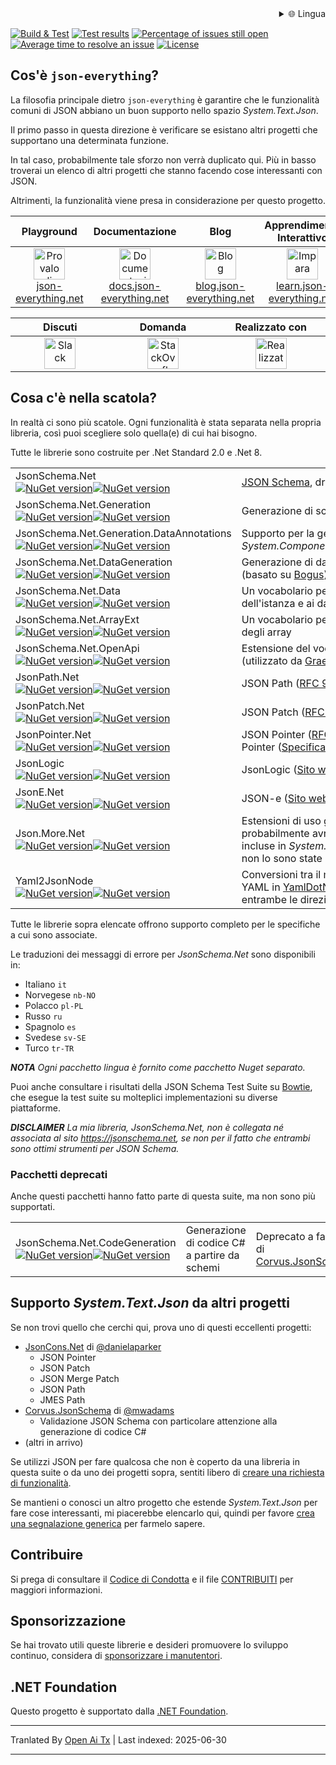 <div align="right">
  <details>
    <summary >🌐 Lingua</summary>
    <div>
      <div align="right">
        <p><a href="https://openaitx.github.io/view.html?user=json-everything&project=json-everything&lang=en">English</a></p>
        <p><a href="https://openaitx.github.io/view.html?user=json-everything&project=json-everything&lang=zh-CN">简体中文</a></p>
        <p><a href="https://openaitx.github.io/view.html?user=json-everything&project=json-everything&lang=zh-TW">繁體中文</a></p>
        <p><a href="https://openaitx.github.io/view.html?user=json-everything&project=json-everything&lang=ja">日本語</a></p>
        <p><a href="https://openaitx.github.io/view.html?user=json-everything&project=json-everything&lang=ko">한국어</a></p>
        <p><a href="https://openaitx.github.io/view.html?user=json-everything&project=json-everything&lang=hi">हिन्दी</a></p>
        <p><a href="https://openaitx.github.io/view.html?user=json-everything&project=json-everything&lang=th">ไทย</a></p>
        <p><a href="https://openaitx.github.io/view.html?user=json-everything&project=json-everything&lang=fr">Français</a></p>
        <p><a href="https://openaitx.github.io/view.html?user=json-everything&project=json-everything&lang=de">Deutsch</a></p>
        <p><a href="https://openaitx.github.io/view.html?user=json-everything&project=json-everything&lang=es">Español</a></p>
        <p><a href="https://openaitx.github.io/view.html?user=json-everything&project=json-everything&lang=it">Itapano</a></p>
        <p><a href="https://openaitx.github.io/view.html?user=json-everything&project=json-everything&lang=ru">Русский</a></p>
        <p><a href="https://openaitx.github.io/view.html?user=json-everything&project=json-everything&lang=pt">Português</a></p>
        <p><a href="https://openaitx.github.io/view.html?user=json-everything&project=json-everything&lang=nl">Nederlands</a></p>
        <p><a href="https://openaitx.github.io/view.html?user=json-everything&project=json-everything&lang=pl">Polski</a></p>
        <p><a href="https://openaitx.github.io/view.html?user=json-everything&project=json-everything&lang=ar">العربية</a></p>
        <p><a href="https://openaitx.github.io/view.html?user=json-everything&project=json-everything&lang=fa">فارسی</a></p>
        <p><a href="https://openaitx.github.io/view.html?user=json-everything&project=json-everything&lang=tr">Türkçe</a></p>
        <p><a href="https://openaitx.github.io/view.html?user=json-everything&project=json-everything&lang=vi">Tiếng Việt</a></p>
        <p><a href="https://openaitx.github.io/view.html?user=json-everything&project=json-everything&lang=id">Bahasa Indonesia</a></p>
      </div>
    </div>
  </details>
</div>

[![Build & Test](https://github.com/json-everything/json-everything/actions/workflows/dotnet-core.yml/badge.svg?branch=master&event=push)](https://github.com/json-everything/json-everything/actions/workflows/dotnet-core.yml)
[![Test results](https://img.shields.io/endpoint?url=https://gist.githubusercontent.com/gregsdennis/28607f2d276032f4d9a7f2c807e44df7/raw/test-results-badge.json)](https://github.com/json-everything/json-everything/actions?query=workflow%3A%22Build+%26+Test%22)
[![Percentage of issues still open](http://isitmaintained.com/badge/open/json-everything/json-everything.svg)](https://github.com/json-everything/json-everything/issues "Percentage of issues still open")
[![Average time to resolve an issue](http://isitmaintained.com/badge/resolution/json-everything/json-everything.svg)](https://github.com/json-everything/json-everything/issues "Average time to resolve an issue")
[![License](https://img.shields.io/github/license/json-everything/json-everything)](https://github.com/json-everything/json-everything/blob/master/LICENSE)

## Cos'è `json-everything`?

La filosofia principale dietro `json-everything` è garantire che le funzionalità comuni di JSON abbiano un buon supporto nello spazio _System.Text.Json_.

Il primo passo in questa direzione è verificare se esistano altri progetti che supportano una determinata funzione.

In tal caso, probabilmente tale sforzo non verrà duplicato qui. Più in basso troverai un elenco di altri progetti che stanno facendo cose interessanti con JSON.

Altrimenti, la funzionalità viene presa in considerazione per questo progetto.

<table>
<thead>
<tr>
<th width="207">Playground</th>
<th width="207">Documentazione</th>
<th width="207">Blog</th>
<th width="207">Apprendimento Interattivo</th>
</tr>
</thead>
<tbody>
<tr>
<td align="center"><a href="https://json-everything.net"><img src="https://raw.githubusercontent.com/json-everything/json-everything/master/Resources/json-animated.webp" alt="Provalo online" title="Provalo online" height="50"><br>json-everything.net</a></td>
<td align="center"><a href="https://docs.json-everything.net"><img src="https://raw.githubusercontent.com/json-everything/json-everything/master/Resources/docs-icon.png" alt="Documentazione" title="Documentazione" height="50"><br>docs.json-everything.net</a></td>
<td align="center"><a href="https://blog.json-everything.net"><img src="https://raw.githubusercontent.com/json-everything/json-everything/master/Resources/blog-icon.png" alt="Blog" title="Blog" height="50"><br>blog.json-everything.net</a></td>
<td align="center"><a href="https://learn.json-everything.net"><img src="https://raw.githubusercontent.com/json-everything/json-everything/master/Resources/learn-icon.png" alt="Impara" title="Impara" height="50"><br>learn.json-everything.net</a></td>
</tr>
</tbody>
</table>

<table>
<thead>
<tr>
<th width="276">Discuti</th>
<th width="276">Domanda</th>
<th width="276">Realizzato con</th>
</tr>
</thead>
<tbody>
<tr>
<td align="center"><a href="https://join.slack.com/t/json-everything/shared_invite/zt-4klcm69x-_MA8Z2ZSZ4JNu_d3lQOVPg"><img src="https://raw.githubusercontent.com/json-everything/json-everything/master/Resources/Slack.png" alt="Slack" title="Slack" height="50"></a></td>
<td align="center"><a href="https://stackoverflow.com/questions/tagged/json-everything"><img src="https://raw.githubusercontent.com/json-everything/json-everything/master/Resources/stackoverflow.png" alt="StackOverflow" title="StackOverflow" height="50"></a></td>
<td align="center"><a href="http://www.jetbrains.com/resharper"><img src="https://raw.githubusercontent.com/json-everything/json-everything/master/Resources/Resharper.svg" alt="Realizzato con Jetbrains Resharper" title="Realizzato con Jetbrains Resharper" height="50"></a></td>
</tr>
</tbody>
</table>

## Cosa c'è nella scatola?

In realtà ci sono più scatole.  Ogni funzionalità è stata separata nella propria libreria, così puoi scegliere solo quella(e) di cui hai bisogno.

Tutte le librerie sono costruite per .Net Standard 2.0 e .Net 8.

<table>
<tbody>
<tr>
<td>JsonSchema.Net<br><a href="https://www.nuget.org/packages/JsonSchema.Net/"><img alt="NuGet version" src="https://img.shields.io/nuget/vpre/JsonSchema.Net.svg?svg=true"></img><img alt="NuGet version" src="https://img.shields.io/nuget/dt/JsonSchema.Net.svg?svg=true"></img></a></td>
<td><a href="https://json-schema.org">JSON Schema</a>, draft 6 e successivi</td>
</tr>
<tr>
<td>JsonSchema.Net.Generation<br><a href="https://www.nuget.org/packages/JsonSchema.Net.Generation/"><img alt="NuGet version" src="https://img.shields.io/nuget/vpre/JsonSchema.Net.Generation.svg?svg=true"></img><img alt="NuGet version" src="https://img.shields.io/nuget/dt/JsonSchema.Net.Generation.svg?svg=true"></img></a></td>
<td>Generazione di schemi da tipi .Net</td>
</tr>
<tr>
<td>JsonSchema.Net.Generation.DataAnnotations<br><a href="https://www.nuget.org/packages/JsonSchema.Net.Generation.DataAnnotations/"><img alt="NuGet version" src="https://img.shields.io/nuget/vpre/JsonSchema.Net.Generation.DataAnnotations.svg?svg=true"></img><img alt="NuGet version" src="https://img.shields.io/nuget/dt/JsonSchema.Net.Generation.DataAnnotations.svg?svg=true"></img></a></td>
<td>Supporto per la generazione di schemi per <em>System.ComponentModel.DataAnnotations</em>.</td>
</tr>
<tr>
<td>JsonSchema.Net.DataGeneration<br><a href="https://www.nuget.org/packages/JsonSchema.Net.DataGeneration/"><img alt="NuGet version" src="https://img.shields.io/nuget/vpre/JsonSchema.Net.DataGeneration.svg?svg=true"></img><img alt="NuGet version" src="https://img.shields.io/nuget/dt/JsonSchema.Net.DataGeneration.svg?svg=true"></img></a></td>
<td>Generazione di dati casuali per le istanze (basato su <a href="https://github.com/bchavez/Bogus">Bogus</a>)</td>
</tr>
<tr>
<td>JsonSchema.Net.Data<br><a href="https://www.nuget.org/packages/JsonSchema.Net.Data/"><img alt="NuGet version" src="https://img.shields.io/nuget/vpre/JsonSchema.Net.Data.svg?svg=true"></img><img alt="NuGet version" src="https://img.shields.io/nuget/dt/JsonSchema.Net.Data.svg?svg=true"></img></a></td>
<td>Un vocabolario per accedere ai dati dell'istanza e ai dati esterni</td>
</tr>
<tr>
<td>JsonSchema.Net.ArrayExt<br><a href="https://www.nuget.org/packages/JsonSchema.Net.ArrayExt/"><img alt="NuGet version" src="https://img.shields.io/nuget/vpre/JsonSchema.Net.ArrayExt.svg?svg=true"></img><img alt="NuGet version" src="https://img.shields.io/nuget/dt/JsonSchema.Net.ArrayExt.svg?svg=true"></img></a></td>
<td>Un vocabolario per estendere la validazione degli array</td>
</tr>
<tr>
<td>JsonSchema.Net.OpenApi<br><a href="https://www.nuget.org/packages/JsonSchema.Net.OpenApi/"><img alt="NuGet version" src="https://img.shields.io/nuget/vpre/JsonSchema.Net.OpenApi.svg?svg=true"></img><img alt="NuGet version" src="https://img.shields.io/nuget/dt/JsonSchema.Net.OpenApi.svg?svg=true"></img></a></td>
<td>Estensione del vocabolario <a href="https://www.openapis.org/">OpenApi 3.1</a> (utilizzato da <a href="https://github.com/gregsdennis/Graeae">Graeae</a>)</td>
</tr>
<tr>
<td>JsonPath.Net<br><a href="https://www.nuget.org/packages/JsonPath.Net/"><img alt="NuGet version" src="https://img.shields.io/nuget/vpre/JsonPath.Net.svg?svg=true"></img><img alt="NuGet version" src="https://img.shields.io/nuget/dt/JsonPath.Net.svg?svg=true"></img></a></td>
<td>JSON Path (<a href="https://tools.ietf.org/html/rfc9535">RFC 9535</a>)</td>
</tr>
<tr>
<td>JsonPatch.Net<br><a href="https://www.nuget.org/packages/JsonPatch.Net/"><img alt="NuGet version" src="https://img.shields.io/nuget/vpre/JsonPatch.Net.svg?svg=true"></img><img alt="NuGet version" src="https://img.shields.io/nuget/dt/JsonPatch.Net.svg?svg=true"></img></a></td>
<td>JSON Patch (<a href="https://tools.ietf.org/html/rfc6902">RFC 6902</a>)</td>
</tr>
<tr>
<td>JsonPointer.Net<br><a href="https://www.nuget.org/packages/JsonPointer.Net/"><img alt="NuGet version" src="https://img.shields.io/nuget/vpre/JsonPointer.Net.svg?svg=true"></img><img alt="NuGet version" src="https://img.shields.io/nuget/dt/JsonPointer.Net.svg?svg=true"></img></a></td>
<td>JSON Pointer (<a href="https://tools.ietf.org/html/rfc6901">RFC 6901</a>) e Relative JSON Pointer (<a href="https://tools.ietf.org/id/draft-handrews-relative-json-pointer-00.html">Specifica</a>)</td>
</tr>
<tr>
<td>JsonLogic<br><a href="https://www.nuget.org/packages/JsonLogic/"><img alt="NuGet version" src="https://img.shields.io/nuget/vpre/JsonLogic.svg?svg=true"></img><img alt="NuGet version" src="https://img.shields.io/nuget/dt/JsonLogic.svg?svg=true"></img></a></td>
<td>JsonLogic (<a href="https://jsonlogic.com">Sito web</a>)</td>
</tr>
<tr>
<td>JsonE.Net<br><a href="https://www.nuget.org/packages/JsonE.Net/"><img alt="NuGet version" src="https://img.shields.io/nuget/vpre/JsonE.Net.svg?svg=true"></img><img alt="NuGet version" src="https://img.shields.io/nuget/dt/JsonE.Net.svg?svg=true"></img></a></td>
<td>JSON-e (<a href="https://json-e.js.org/">Sito web</a>)</td>
</tr>
<tr>
<td>Json.More.Net<br><a href="https://www.nuget.org/packages/Json.More.Net/"><img alt="NuGet version" src="https://img.shields.io/nuget/vpre/Json.More.Net.svg?svg=true"></img><img alt="NuGet version" src="https://img.shields.io/nuget/dt/Json.More.Net.svg?svg=true"></img></a></td>
<td>Estensioni di uso generale che probabilmente avrebbero dovuto essere incluse in <em>System.Text.Json[.Nodes]</em> ma non lo sono state</td>
</tr>
<tr>
<td>Yaml2JsonNode<br><a href="https://www.nuget.org/packages/Yaml2JsonNode/"><img alt="NuGet version" src="https://img.shields.io/nuget/vpre/Yaml2JsonNode.svg?svg=true"></img><img alt="NuGet version" src="https://img.shields.io/nuget/dt/Yaml2JsonNode.svg?svg=true"></img></a></td>
<td>Conversioni tra il modello di documento YAML in <a href="https://github.com/aaubry/YamlDotNet">YamlDotNet</a> e <code>JsonNode</code> (in entrambe le direzioni).</td>
</tr>
</tbody>
</table>

Tutte le librerie sopra elencate offrono supporto completo per le specifiche a cui sono associate.

Le traduzioni dei messaggi di errore per _JsonSchema.Net_ sono disponibili in:

- Italiano `it`
- Norvegese `nb-NO`
- Polacco `pl-PL`
- Russo `ru`
- Spagnolo `es`
- Svedese `sv-SE`
- Turco `tr-TR`

***NOTA** Ogni pacchetto lingua è fornito come pacchetto Nuget separato.*

Puoi anche consultare i risultati della JSON Schema Test Suite su [Bowtie](https://bowtie-json-schema.github.io/bowtie), che esegue la test suite su molteplici implementazioni su diverse piattaforme.

***DISCLAIMER** La mia libreria, _JsonSchema.Net_, non è collegata né associata al sito https://jsonschema.net, se non per il fatto che entrambi sono ottimi strumenti per JSON Schema.*

### Pacchetti deprecati

Anche questi pacchetti hanno fatto parte di questa suite, ma non sono più supportati.

<table>
<tbody>
<tr>
<td>JsonSchema.Net.CodeGeneration<br><a href="https://www.nuget.org/packages/JsonSchema.Net.CodeGeneration/"><img alt="NuGet version" src="https://img.shields.io/nuget/vpre/JsonSchema.Net.CodeGeneration.svg?svg=true"></img><img alt="NuGet version" src="https://img.shields.io/nuget/dt/JsonSchema.Net.CodeGeneration.svg?svg=true"></img></a></td>
<td>Generazione di codice C# a partire da schemi</td>
<td>Deprecato a favore di <a href="https://github.com/corvus-dotnet/Corvus.JsonSchema">Corvus.JsonSchema</a></td>
</tr>
</tbody>
</table>


## Supporto _System.Text.Json_ da altri progetti

Se non trovi quello che cerchi qui, prova uno di questi eccellenti progetti:

- [JsonCons.Net](https://github.com/danielaparker/JsonCons.Net) di [@danielaparker](https://github.com/danielaparker)
  - JSON Pointer
  - JSON Patch
  - JSON Merge Patch
  - JSON Path
  - JMES Path
- [Corvus.JsonSchema](https://github.com/corvus-dotnet/Corvus.JsonSchema) di [@mwadams](https://github.com/mwadams)
  - Validazione JSON Schema con particolare attenzione alla generazione di codice C#
- (altri in arrivo)

Se utilizzi JSON per fare qualcosa che non è coperto da una libreria in questa suite o da uno dei progetti sopra, sentiti libero di [creare una richiesta di funzionalità](https://github.com/json-everything/json-everything/issues/new?assignees=&labels=feature&projects=&template=New_function.yml).

Se mantieni o conosci un altro progetto che estende _System.Text.Json_ per fare cose interessanti, mi piacerebbe elencarlo qui, quindi per favore [crea una segnalazione generica](https://github.com/json-everything/json-everything/issues/new) per farmelo sapere.
## Contribuire

Si prega di consultare il [Codice di Condotta](https://raw.githubusercontent.com/json-everything/json-everything/master/./CODE_OF_CONDUCT.md) e il file [CONTRIBUITI](https://raw.githubusercontent.com/json-everything/json-everything/master/./CONTRIBUTING.md) per maggiori informazioni.

## Sponsorizzazione

Se hai trovato utili queste librerie e desideri promuovere lo sviluppo continuo, considera di [sponsorizzare i manutentori](https://github.com/sponsors/gregsdennis).

## .NET Foundation

Questo progetto è supportato dalla [.NET Foundation](https://dotnetfoundation.org).

---

Tranlated By [Open Ai Tx](https://github.com/OpenAiTx/OpenAiTx) | Last indexed: 2025-06-30

---